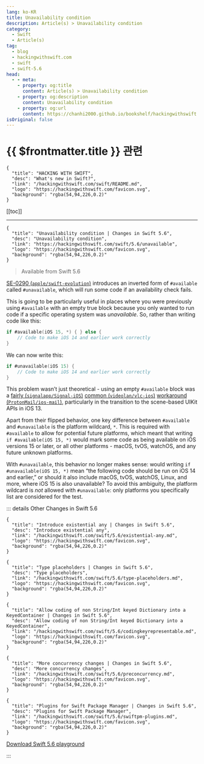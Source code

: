 ```yaml
---
lang: ko-KR
title: Unavailability condition
description: Article(s) > Unavailability condition
category:
  - Swift
  - Article(s)
tag: 
  - blog
  - hackingwithswift.com
  - swift
  - swift-5.6
head:
  - - meta:
    - property: og:title
      content: Article(s) > Unavailability condition
    - property: og:description
      content: Unavailability condition
    - property: og:url
      content: https://chanhi2000.github.io/bookshelf/hackingwithswift.com/swift/5.6/unavailable.html
isOriginal: false
---
```


# {{ $frontmatter.title }} 관련

```component VPCard
{
  "title": "HACKING WITH SWIFT",
  "desc": "What's new in Swift?",
  "link": "/hackingwithswift.com/swift/README.md",
  "logo": "https://hackingwithswift.com/favicon.svg",
  "background": "rgba(54,94,226,0.2)"
}
```

[[toc]]

---

```component VPCard
{
  "title": "Unavailability condition | Changes in Swift 5.6",
  "desc": "Unavailability condition",
  "link": "https://hackingwithswift.com/swift/5.6/unavailable", 
  "logo": "https://hackingwithswift.com/favicon.svg",
  "background": "rgba(54,94,226,0.2)"
}
```

> Available from Swift 5.6

[SE-0290 (<VPIcon icon="iconfont icon-github"/>`apple/swift-evolution`)](https://github.com/apple/swift-evolution/blob/main/proposals/0290-negative-availability.md) introduces an inverted form of `#available` called `#unavailable`, which will run some code if an availability check fails.

This is going to be particularly useful in places where you were previously using `#available` with an empty true block because you only wanted to run code if a specific operating system was *unavailable*. So, rather than writing code like this:

```swift
if #available(iOS 15, *) { } else {
    // Code to make iOS 14 and earlier work correctly
}
```

We can now write this:

```swift
if #unavailable(iOS 15) {
    // Code to make iOS 14 and earlier work correctly
}
```

This problem wasn’t just theoretical - using an empty `#available` block was a [fairly (<VPIcon icon="iconfont icon-github"/>`signalapp/Signal-iOS`)](https://github.com/signalapp/Signal-iOS/blob/fb2e0d785081d4f4b2d2f568f1f2a4f8e94ee5a2/Signal/src/ViewControllers/ConversationView/ConversationViewLayout.swift#L890) [common (<VPIcon icon="iconfont icon-github"/>`videolan/vlc-ios`)](https://github.com/videolan/vlc-ios/blob/82e93d7b3e1ce607bacfa61bd4938f36a816be74/SharedSources/Store%20Integration/StoreViewController.swift#L48) [workaround (<VPIcon icon="iconfont icon-github"/>`ProtonMail/ios-mail`)](https://github.com/ProtonMail/ios-mail/blob/bad1e950430f3ae1d893dc8e4ad5f4833ecfbfe2/ProtonMail/ProtonMail/AppDelegate.swift#L226), particularly in the transition to the scene-based UIKit APIs in iOS 13.

Apart from their flipped behavior, one key difference between `#available` and `#unavailable` is the platform wildcard, `*`. This is required with `#available` to allow for potential future platforms, which meant that writing `if #available(iOS 15, *)` would mark some code as being available on iOS versions 15 or later, or all other platforms - macOS, tvOS, watchOS, and any future unknown platforms.

With `#unavailable`, this behavior no longer makes sense: would writing `if #unavailable(iOS 15, *)` mean “the following code should be run on iOS 14 and earlier,” or should it also include macOS, tvOS, watchOS, Linux, and more, where iOS 15 is also unavailable? To avoid this ambiguity, the platform wildcard is *not* allowed with `#unavailable`: only platforms you specifically list are considered for the test.

::: details Other Changes in Swift 5.6

```component VPCard
{
  "title": "Introduce existential any | Changes in Swift 5.6",
  "desc": "Introduce existential any",
  "link": "/hackingwithswift.com/swift/5.6/existential-any.md",
  "logo": "https://hackingwithswift.com/favicon.svg",
  "background": "rgba(54,94,226,0.2)"
}
```

```component VPCard
{
  "title": "Type placeholders | Changes in Swift 5.6",
  "desc": "Type placeholders",
  "link": "/hackingwithswift.com/swift/5.6/type-placeholders.md",
  "logo": "https://hackingwithswift.com/favicon.svg",
  "background": "rgba(54,94,226,0.2)"
}
```

```component VPCard
{
  "title": "Allow coding of non String/Int keyed Dictionary into a KeyedContainer | Changes in Swift 5.6",
  "desc": "Allow coding of non String/Int keyed Dictionary into a KeyedContainer",
  "link": "/hackingwithswift.com/swift/5.6/codingkeyrepresentable.md",
  "logo": "https://hackingwithswift.com/favicon.svg",
  "background": "rgba(54,94,226,0.2)"
}
```
<!-- 
```component VPCard
{
  "title": "Unavailability condition | Changes in Swift 5.6",
  "desc": "Unavailability condition",
  "link": "/hackingwithswift.com/swift/5.6/unavailable.md",
  "logo": "https://hackingwithswift.com/favicon.svg",
  "background": "rgba(54,94,226,0.2)"
}
```
-->
```component VPCard
{
  "title": "More concurrency changes | Changes in Swift 5.6",
  "desc": "More concurrency changes",
  "link": "/hackingwithswift.com/swift/5.6/preconcurrency.md",
  "logo": "https://hackingwithswift.com/favicon.svg",
  "background": "rgba(54,94,226,0.2)"
}
```

```component VPCard
{
  "title": "Plugins for Swift Package Manager | Changes in Swift 5.6",
  "desc": "Plugins for Swift Package Manager",
  "link": "/hackingwithswift.com/swift/5.6/swiftpm-plugins.md",
  "logo": "https://hackingwithswift.com/favicon.svg",
  "background": "rgba(54,94,226,0.2)"
}
```

[<VPIcon icon="fas fa-file-zipper"/>Download Swift 5.6 playground](https://hackingwithswift.com/files/playgrounds/swift/playground-5-5-to-5-6.playground.zip)

:::

